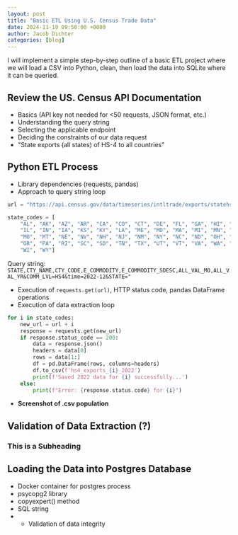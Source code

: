 ```yaml
---
layout: post
title: "Basic ETL Using U.S. Census Trade Data"
date: 2024-11-19 09:50:00 +0000
author: Jacob Dichter
categories: [blog]
---
```

I will implement a simple step-by-step outline of a basic ETL project where we will load a CSV into Python, clean, then load the data into SQLite where it can be queried.

## Review the US. Census API Documentation

- Basics (API key not needed for <50 requests, JSON format, etc.)
- Understanding the query string
- Selecting the applicable endpoint
- Deciding the constraints of our data request
- "State exports (all states) of HS-4 to all countries"

## Python ETL Process

- Library dependencies (requests, pandas)
- Approach to query string loop
  
```python
url = "https://api.census.gov/data/timeseries/intltrade/exports/statehs?get=OUR_QUERY_STRING"

state_codes = [
    "AL", "AK", "AZ", "AR", "CA", "CO", "CT", "DE", "FL", "GA", "HI", "ID", 
    "IL", "IN", "IA", "KS", "KY", "LA", "ME", "MD", "MA", "MI", "MN", "MS", 
    "MO", "MT", "NE", "NV", "NH", "NJ", "NM", "NY", "NC", "ND", "OH", "OK", 
    "OR", "PA", "RI", "SC", "SD", "TN", "TX", "UT", "VT", "VA", "WA", "WV", 
    "WI", "WY"]
```

Query string: ```STATE,CTY_NAME,CTY_CODE,E_COMMODITY,E_COMMODITY_SDESC,ALL_VAL_MO,ALL_VAL_YR&COMM_LVL=HS4&time=2022-12&STATE="```

- Execution of ```requests.get(url)```, HTTP status code, pandas DataFrame operations
- Execution of data extraction loop
  
```python
for i in state_codes:
    new_url = url + i
    response = requests.get(new_url)
    if response.status_code == 200:
        data = response.json()
        headers = data[0]
        rows = data[1:]
        df = pd.DataFrame(rows, columns=headers)
        df.to_csv(f'hs4_exports_{i}_2022')
        print(f'Saved 2022 data for {i} successfully...')
    else:
        print(f"Error: {response.status.code} for {i}")
```

- **Screenshot of .csv population**

## Validation of Data Extraction (?)

### This is a Subheading

## Loading the Data into Postgres Database

- Docker container for postgres process
- psycopg2 library
- copyexpert() method
- SQL string
- - Validation of data integrity
